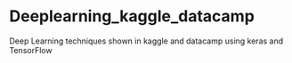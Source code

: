 # Deeplearning_kaggle_datacamp
Deep Learning techniques shown in kaggle and datacamp using keras and TensorFlow

